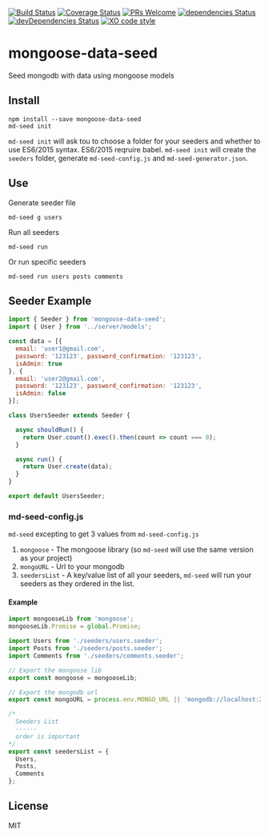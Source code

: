 [![Build Status](https://travis-ci.org/sharvit/mongoose-data-seed.svg?branch=master)](https://travis-ci.org/sharvit/mongoose-data-seed)
[![Coverage Status](https://coveralls.io/repos/github/sharvit/mongoose-data-seed/badge.svg?branch=master)](https://coveralls.io/github/sharvit/mongoose-data-seed?branch=master)
[![PRs Welcome](https://img.shields.io/badge/PRs-welcome-brightgreen.svg?style=flat-square)](http://makeapullrequest.com)
[![dependencies Status](https://david-dm.org/sharvit/mongoose-data-seed/status.svg)](https://david-dm.org/sharvit/mongoose-data-seed)
[![devDependencies Status](https://david-dm.org/sharvit/mongoose-data-seed/dev-status.svg)](https://david-dm.org/sharvit/mongoose-data-seed?type=dev)
[![XO code style](https://img.shields.io/badge/code_style-XO-5ed9c7.svg)](https://github.com/sindresorhus/xo)


# mongoose-data-seed
Seed mongodb with data using mongoose models

## Install

```shell
npm install --save mongoose-data-seed
md-seed init
```

`md-seed init` will ask tou to choose a folder for your seeders and whether to use ES6/2015 syntax.
ES6/2015 reqruire babel.
`md-seed init` will create the `seeders` folder, generate `md-seed-config.js` and `md-seed-generator.json`.

## Use

Generate seeder file
```shell
md-seed g users
```

Run all seeders
```shell
md-seed run
```

Or run specific seeders
```shell
md-seed run users posts comments
```

## Seeder Example

```javascript
import { Seeder } from 'mongoose-data-seed';
import { User } from '../server/models';

const data = [{
  email: 'user1@gmail.com',
  password: '123123', password_confirmation: '123123',
  isAdmin: true
}, {
  email: 'user2@gmail.com',
  password: '123123', password_confirmation: '123123',
  isAdmin: false
}];

class UsersSeeder extends Seeder {

  async shouldRun() {
    return User.count().exec().then(count => count === 0);
  }

  async run() {
    return User.create(data);
  }
}

export default UsersSeeder;

```


### md-seed-config.js

`md-seed` excepting to get 3 values from `md-seed-config.js`
1. `mongoose` - The mongoose library (so `md-seed` will use the same version as your project)
2. `mongoURL` - Url to your mongodb
3. `seedersList` - A key/value list of all your seeders,
`md-seed` will run your seeders as they ordered in the list.

#### Example

```javascript
import mongooseLib from 'mongoose';
mongooseLib.Promise = global.Promise;

import Users from './seeders/users.seeder';
import Posts from './seeders/posts.seeder';
import Comments from './seeders/comments.seeder';

// Export the mongoose lib
export const mongoose = mongooseLib;

// Export the mongodb url
export const mongoURL = process.env.MONGO_URL || 'mongodb://localhost:27017/dbname';

/*
  Seeders List
  ------
  order is important
*/
export const seedersList = {
  Users,
  Posts,
  Comments
};
```

## License
MIT
